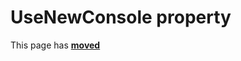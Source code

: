 # UseNewConsole property

This page has [**moved**](https://lib-docs.delphidabbler.com/ConsoleApp/3/API/TPJCustomConsoleApp-UseNewConsole)